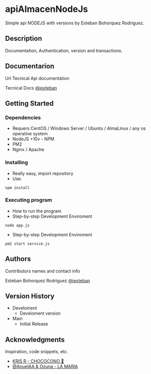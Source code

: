 # apiAlmacenNodeJs
Simple api NODEJS with versions by Esteban Bohorquez Rodriguez.

## Description
Documentation, Authentication, version and transactions.

## Documentarion

Url Tecnical Api documentation

Tecnical Docs
[@iexteban](https://apicootranshuilaerp.serviciosproductivos.com.co/almacen/silog/api/doc/#)

## Getting Started

### Dependencies

* Requers CentOS / Windows Server / Ubuntu / AlmaLinux / any os operative system
* NodeJS +10v - NPM
* PM2
* Nginx / Apache

### Installing

* Really easy, import repository
* Use:
```
npm install
```

### Executing program

* How to run the program
* Step-by-step Development Enviroment
```
node app.js
```
* Step-by-step Development Enviroment
```
pm2 start service.js
```

## Authors

Contributors names and contact info

Esteban Bohorquez Rodriguez
[@iexteban](https://instagram.com/iexteban)

## Version History

* Develoment
    * Develoment version
* Main
    * Initial Release

## Acknowledgments

Inspiration, code snippets, etc.
* [KRIS R - CHOCOCONO 🫠](https://youtu.be/TS_boqTq3rY?si=zC1JTu7y1YSkZhYM)
* [​‪@AnuelAA‬ & Ozuna - LA MARIA](https://www.youtube.com/watch?v=n8qBlFUJJgU)

